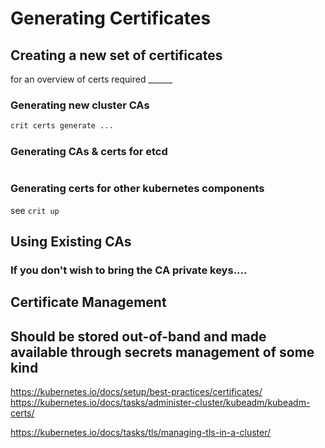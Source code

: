 # Generating Certificates


## Creating a new set of certificates
for an overview of certs required ______

### Generating new cluster CAs

```bash
crit certs generate ...

```

### Generating CAs & certs  for etcd

```bash
```

### Generating certs for other kubernetes components 

see `crit up` 


## Using Existing CAs

### If you don't wish to bring the CA private keys....


## Certificate Management


## Should be stored out-of-band and made available through secrets management of some kind

https://kubernetes.io/docs/setup/best-practices/certificates/
https://kubernetes.io/docs/tasks/administer-cluster/kubeadm/kubeadm-certs/

https://kubernetes.io/docs/tasks/tls/managing-tls-in-a-cluster/
